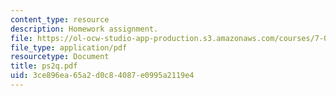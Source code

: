```yaml
---
content_type: resource
description: Homework assignment.
file: https://ol-ocw-studio-app-production.s3.amazonaws.com/courses/7-012-introduction-to-biology-fall-2004/3ce896ea65a2d0c84087e0995a2119e4_ps2q.pdf
file_type: application/pdf
resourcetype: Document
title: ps2q.pdf
uid: 3ce896ea-65a2-d0c8-4087-e0995a2119e4
---
```


